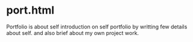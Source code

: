 # port.html
Portfolio is about self introduction on self portfolio by writting few details about self. and also brief about my own project work.
